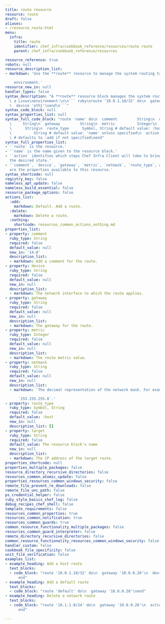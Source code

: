 ```yaml
---
title: route resource
resource: route
draft: false
aliases:
- /resource_route.html
menu:
  infra:
    title: route
    identifier: chef_infra/cookbook_reference/resources/route route
    parent: chef_infra/cookbook_reference/resources

resource_reference: true
robots: null
resource_description_list:
- markdown: 'Use the **route** resource to manage the system routing table in a Linux

    environment.'
resource_new_in: null
handler_types: false
syntax_description: "A **route** resource block manages the system routing table in\
  \ a Linux\nenvironment:\n\n``` ruby\nroute '10.0.1.10/32' do\n  gateway '10.0.0.20'\n\
  \  device 'eth1'\nend\n```"
syntax_code_block: null
syntax_properties_list: null
syntax_full_code_block: "route 'name' do\n  comment         String\n  device     \
  \     String\n  gateway         String\n  metric          Integer\n  netmask   \
  \      String\n  route_type      Symbol, String # default value: :host\n  target\
  \          String # default value: 'name' unless specified\n  action          Symbol\
  \ # defaults to :add if not specified\nend"
syntax_full_properties_list:
- '`route` is the resource.'
- '`name` is the name given to the resource block.'
- '`action` identifies which steps Chef Infra Client will take to bring the node into
  the desired state.'
- '`comment`, `device`, `gateway`, `metric`, `netmask`, `route_type`, and `target`
  are the properties available to this resource.'
syntax_shortcode: null
registry_key: false
nameless_apt_update: false
nameless_build_essential: false
resource_package_options: false
actions_list:
  :add:
    markdown: Default. Add a route.
  :delete:
    markdown: Delete a route.
  :nothing:
    shortcode: resources_common_actions_nothing.md
properties_list:
- property: comment
  ruby_type: String
  required: false
  default_value: null
  new_in: '14.0'
  description_list:
  - markdown: Add a comment for the route.
- property: device
  ruby_type: String
  required: false
  default_value: null
  new_in: null
  description_list:
  - markdown: The network interface to which the route applies.
- property: gateway
  ruby_type: String
  required: false
  default_value: null
  new_in: null
  description_list:
  - markdown: The gateway for the route.
- property: metric
  ruby_type: Integer
  required: false
  default_value: null
  new_in: null
  description_list:
  - markdown: The route metric value.
- property: netmask
  ruby_type: String
  required: false
  default_value: null
  new_in: null
  description_list:
  - markdown: 'The decimal representation of the network mask. For example:

      `255.255.255.0`.'
- property: route_type
  ruby_type: Symbol, String
  required: false
  default_value: :host
  new_in: null
  description_list: []
- property: target
  ruby_type: String
  required: false
  default_value: The resource block's name
  new_in: null
  description_list:
  - markdown: The IP address of the target route.
properties_shortcode: null
properties_multiple_packages: false
resource_directory_recursive_directories: false
resources_common_atomic_update: false
properties_resources_common_windows_security: false
remote_file_prevent_re_downloads: false
remote_file_unc_path: false
ps_credential_helper: false
ruby_style_basics_chef_log: false
debug_recipes_chef_shell: false
template_requirements: false
resources_common_properties: true
resources_common_notification: true
resources_common_guards: true
common_resource_functionality_multiple_packages: false
resources_common_guard_interpreter: false
remote_directory_recursive_directories: false
common_resource_functionality_resources_common_windows_security: false
handler_custom: false
cookbook_file_specificity: false
unit_file_verification: false
examples_list:
- example_heading: Add a host route
  text_blocks:
  - code_block: "route '10.0.1.10/32' do\n  gateway '10.0.0.20'\n  device 'eth1'\n\
      end"
- example_heading: Add a default route
  text_blocks:
  - code_block: "route 'default' do\n  gateway '10.0.0.20'\nend"
- example_heading: Delete a network route
  text_blocks:
  - code_block: "route '10.1.1.0/24' do\n  gateway '10.0.0.20'\n  action :delete\n\
      end"

---
```

